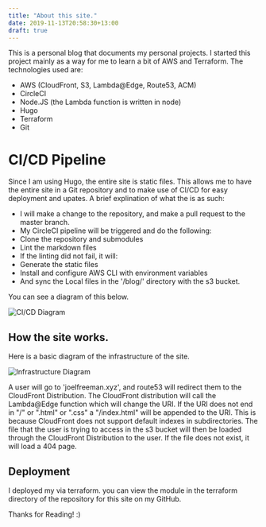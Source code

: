 ```yaml
---
title: "About this site."
date: 2019-11-13T20:58:30+13:00
draft: true
---
```


This is a personal blog that documents my personal projects.
I started this project mainly as a way for me to learn a bit of AWS and Terraform.
The technologies used are:
- AWS (CloudFront, S3, Lambda@Edge, Route53, ACM)
- CircleCI
- Node.JS (the Lambda function is written in node)
- Hugo
- Terraform
- Git

# CI/CD Pipeline

Since I am using Hugo, the entire site is static files.
This allows me to have the entire site in a Git repository
and to make use of CI/CD for easy deployment and upates.
A brief explination of what the  is as such:
- I will make a change to the repository, and make a pull request to the master branch.
- My CircleCI pipeline will be triggered and do the following:
- Clone the repository and submodules
- Lint the markdown files
- If the linting did not fail, it will:
- Generate the static files
- Install and configure AWS CLI with environment variables
- And sync the Local files in the '/blog/' directory with the s3 bucket.

You can see a diagram of this below.

![CI/CD Diagram](cicddiagram.png)

## How the site works.

Here is a basic diagram of the infrastructure of the site.

![Infrastructure Diagram](infradiagram.png)

A user will go to 'joelfreeman.xyz', and route53 will redirect them to the CloudFront Distribution.
The CloudFront distribution will call the Lambda@Edge function which will change the URI.
If the URI does not end in "/" or ".html" or ".css" a "/index.html" will be appended to the URI.
This is because CloudFront does not support default indexes in subdirectories.
The file that the user is trying to access in the s3 bucket
will then be loaded through the CloudFront Distribution to the user.
If the file does not exist, it will load a 404 page.

## Deployment

I deployed my via terraform. you can view the module in the 
terraform directory of the repository for this site on my GitHub.

Thanks for Reading! :)
